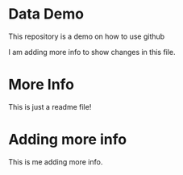 # Data Demo

This repository is a demo on how to use github

I am adding more info to show changes in this file.

# More Info

This is just a readme file!

# Adding more info

This is me adding more info.
